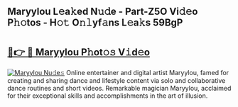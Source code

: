 ## Maryylou L𝚎a𝚔ed N𝚞𝚍e - Part-Z5O Vi𝚍𝚎o P𝚑𝚘tos - H𝚘𝚝 O𝚗𝚕yf𝚊ns L𝚎a𝚔s 59BgP

# <h2><a href="http://kf4n9yo.oniu.top/?m=Maryylou">🔗👉 🔴 Maryylou P𝚑ot𝚘𝚜 V𝚒d𝚎o</a></h2>

[![Maryylou Nu𝚍e𝚜](https://i.imgur.com/0qMVB7G.gif)](http://kf4n9yo.oniu.top/?m=Maryylou)
Online entertainer and digital artist Maryylou, famed for creating and sharing dance and lifestyle content via solo and collaborative dance routines and short videos. Remarkable magician Maryylou, acclaimed for their exceptional skills and accomplishments in the art of illusion.  
